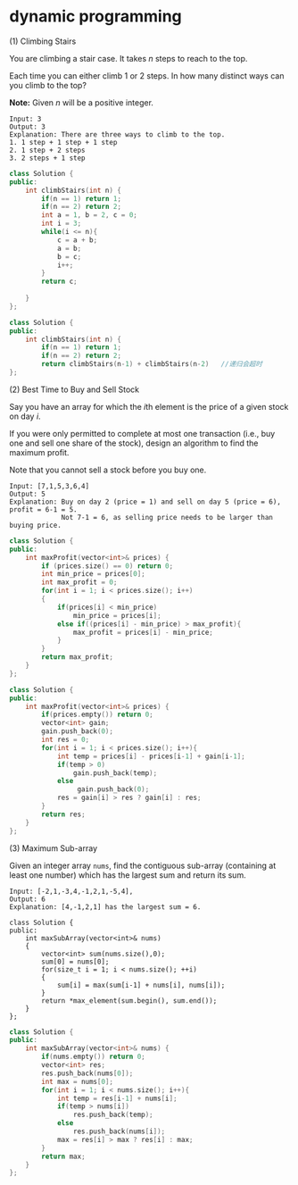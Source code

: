 # dynamic programming

(1) Climbing Stairs

You are climbing a stair case. It takes *n* steps to reach to the top.

Each time you can either climb 1 or 2 steps. In how many distinct ways can you climb to the top?

**Note:** Given *n* will be a positive integer.

```
Input: 3
Output: 3
Explanation: There are three ways to climb to the top.
1. 1 step + 1 step + 1 step
2. 1 step + 2 steps
3. 2 steps + 1 step
```

```C++
class Solution {
public:
    int climbStairs(int n) {
        if(n == 1) return 1;
        if(n == 2) return 2;
        int a = 1, b = 2, c = 0;
        int i = 3;
        while(i <= n){
            c = a + b;
            a = b;
            b = c;
            i++;
        }
        return c;
        
    }
};
```

```C++
class Solution {
public:
    int climbStairs(int n) {
        if(n == 1) return 1;
        if(n == 2) return 2;
        return climbStairs(n-1) + climbStairs(n-2)   //递归会超时
};
```

(2) Best Time to Buy and Sell Stock

Say you have an array for which the *i*th element is the price of a given stock on day *i*.

If you were only permitted to complete at most one transaction (i.e., buy one and sell one share of the stock), design an algorithm to find the maximum profit.

Note that you cannot sell a stock before you buy one.

```
Input: [7,1,5,3,6,4]
Output: 5
Explanation: Buy on day 2 (price = 1) and sell on day 5 (price = 6), profit = 6-1 = 5.
             Not 7-1 = 6, as selling price needs to be larger than buying price.
```

```C++
class Solution {
public:
    int maxProfit(vector<int>& prices) {
        if (prices.size() == 0) return 0;
        int min_price = prices[0];
        int max_profit = 0;
        for(int i = 1; i < prices.size(); i++)
        {
            if(prices[i] < min_price)
                min_price = prices[i];
            else if((prices[i] - min_price) > max_profit){
                max_profit = prices[i] - min_price;
            }
        }
        return max_profit;
    }
};
```

```C++
class Solution {
public:
    int maxProfit(vector<int>& prices) {
        if(prices.empty()) return 0;
        vector<int> gain;
        gain.push_back(0);
        int res = 0;
        for(int i = 1; i < prices.size(); i++){
            int temp = prices[i] - prices[i-1] + gain[i-1];
            if(temp > 0)
                gain.push_back(temp);
            else
                 gain.push_back(0);
            res = gain[i] > res ? gain[i] : res;
        }
        return res;
    }
};
```

(3) Maximum Sub-array

Given an integer array `nums`, find the contiguous sub-array (containing at least one number) which has the largest sum and return its sum.

```
Input: [-2,1,-3,4,-1,2,1,-5,4],
Output: 6
Explanation: [4,-1,2,1] has the largest sum = 6.
```

```
class Solution {
public:
    int maxSubArray(vector<int>& nums) 
    {
        vector<int> sum(nums.size(),0);
        sum[0] = nums[0];
        for(size_t i = 1; i < nums.size(); ++i)
        {
            sum[i] = max(sum[i-1] + nums[i], nums[i]);
        }
        return *max_element(sum.begin(), sum.end());
    }
};
```

```C++
class Solution {
public:
    int maxSubArray(vector<int>& nums) {
        if(nums.empty()) return 0;
        vector<int> res;
        res.push_back(nums[0]);
        int max = nums[0];
        for(int i = 1; i < nums.size(); i++){
            int temp = res[i-1] + nums[i];
            if(temp > nums[i])
                res.push_back(temp);
            else
                res.push_back(nums[i]);
            max = res[i] > max ? res[i] : max;
        }
        return max;
    }
};
```

